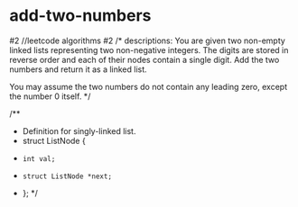 # add-two-numbers
#2
//leetcode algorithms #2
/* descriptions:
You are given two non-empty linked lists representing two non-negative integers. The digits are stored in reverse order and each of their nodes contain a single digit. Add the two numbers and return it as a linked list.

You may assume the two numbers do not contain any leading zero, except the number 0 itself.
*/

/**
 * Definition for singly-linked list.
 * struct ListNode {
 *     int val;
 *     struct ListNode *next;
 * };
 */
